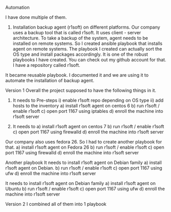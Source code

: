 Automation

I have done multiple of them. 
1. Installation backup agent (r1soft) on different platforms. Our company uses a backup tool that is called r1soft. It uses client - server architecture. To take a backup of the system, agent needs to be installed on remote systems. So I created ansible playbook that installs agent on remote systems. The playbook I created can actually sort the OS type and install packages accordingly. It is one of the robust playbooks I have created. You can check out my github account for that. I have a repository called r1soft.

It became reusable playbook. I documented it and we are using it to automate the installation of backup agent. 


Version 1 
Overall the project supposed to have the following things in it. 
1. It needs to 
     Pre-steps
       i) enable r1soft repo depending on OS type
       ii) add hosts to the inventory 
    a) install r1soft agent on centos 6 
    b) run r1soft    /  enable r1soft
    c) open port 1167 using iptables 
    d) enroll the machine into r1soft server
  
1. It needs to 
    a) install r1soft agent on centos 7
    b) run r1soft    /  enable r1soft
    c) open port 1167 using firewalld 
    d) enroll the machine into r1soft server

Our company also uses fedora 26.  So I had to create another playbook for that. 
    a) install r1soft agent on Fedora 26
    b) run r1soft    /  enable r1soft
    c) open port 1167 using firewalld 
    d) enroll the machine into r1soft server


Another playbook
It needs to install r1soft agent on Debian family
    a) install r1soft agent on Debian.
    b) run r1soft    /  enable r1soft
    c) open port 1167 using ufw 
    d) enroll the machine into r1soft server

It needs to install r1soft agent on Debian family
    a) install r1soft agent on Ubuntu
    b) run r1soft    /  enable r1soft
    c) open port 1167 using ufw 
    d) enroll the machine into r1soft server



Version 2 
I combined all of them into  1 playbook 
